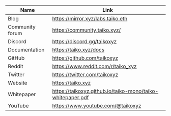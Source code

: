 | Name            | Link                                                       |
| --------------- | ---------------------------------------------------------- |
| Blog            | https://mirror.xyz/labs.taiko.eth                          |
| Community forum | https://community.taiko.xyz/                               |
| Discord         | https://discord.gg/taikoxyz                                |
| Documentation   | https://taiko.xyz/docs                                     |
| GitHub          | https://github.com/taikoxyz                                |
| Reddit          | https://www.reddit.com/r/taiko_xyz                         |
| Twitter         | https://twitter.com/taikoxyz                               |
| Website         | https://taiko.xyz                                          |
| Whitepaper      | https://taikoxyz.github.io/taiko-mono/taiko-whitepaper.pdf |
| YouTube         | https://www.youtube.com/@taikoxyz                          |
